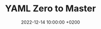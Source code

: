 ---
layout: certification
title: "YAML Zero to Master"
description: "This course teaches basic & advance topics, data types, syntaxes, key features, and capabilities of YAML along with use cases."
date: 2022-12-14 10:00:00 +0200
timestamp: 1671008400
pdf:
  path: assets/pdf/certifications/yaml-zero-to-master.pdf
image:
  path: assets/img/certifications/yaml-zero-to-master.webp
  width: 1004
  height: 347
  caption: "YAML Zero to Master"
  object-fit: scale-down
---
